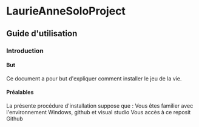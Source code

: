 # LaurieAnneSoloProject

## Guide d'utilisation
### Introduction 

#### But 
Ce document a pour but d'expliquer comment installer le jeu de la vie. 

#### Préalables
La présente procédure d'installation suppose que :
  Vous êtes familier avec l'environnement Windows, github et visual studio
  Vous accès à ce reposit Github
  
  
